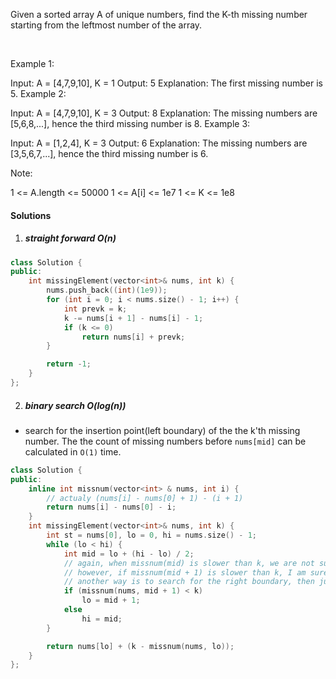 Given a sorted array A of unique numbers, find the K-th missing number starting from the leftmost number of the array.

 

Example 1:

Input: A = [4,7,9,10], K = 1
Output: 5
Explanation: 
The first missing number is 5.
Example 2:

Input: A = [4,7,9,10], K = 3
Output: 8
Explanation: 
The missing numbers are [5,6,8,...], hence the third missing number is 8.
Example 3:

Input: A = [1,2,4], K = 3
Output: 6
Explanation: 
The missing numbers are [3,5,6,7,...], hence the third missing number is 6.
 

Note:

1 <= A.length <= 50000
1 <= A[i] <= 1e7
1 <= K <= 1e8

#### Solutions

1. ##### straight forward O(n)

```c++
class Solution {
public:
    int missingElement(vector<int>& nums, int k) {
        nums.push_back((int)(1e9));
        for (int i = 0; i < nums.size() - 1; i++) {
            int prevk = k;
            k -= nums[i + 1] - nums[i] - 1;
            if (k <= 0)
                return nums[i] + prevk;
        }

        return -1;
    }
};
```

2. ##### binary search O(log(n))

- search for the insertion point(left boundary) of the the k'th missing number. The the count of missing numbers before `nums[mid]` can be calculated in `O(1)` time.

```c++
class Solution {
public:
    inline int missnum(vector<int> & nums, int i) {
        // actualy (nums[i] - nums[0] + 1) - (i + 1)
        return nums[i] - nums[0] - i;
    }
    int missingElement(vector<int>& nums, int k) {
        int st = nums[0], lo = 0, hi = nums.size() - 1;
        while (lo < hi) {
            int mid = lo + (hi - lo) / 2;
            // again, when missnum(mid) is slower than k, we are not sure if the k'th miss number resides in nums[mid]:nums[mid + 1].
            // however, if missnum(mid + 1) is slower than k, I am sure that the left boundary should be at least `mid + 1`
            // another way is to search for the right boundary, then just check missnum(mid) < k is ok.
            if (missnum(nums, mid + 1) < k)
                lo = mid + 1;
            else
                hi = mid;
        }

        return nums[lo] + (k - missnum(nums, lo));
    }
};
```